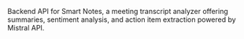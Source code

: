 Backend API for Smart Notes, a meeting transcript analyzer offering summaries, sentiment analysis, and action item extraction powered by Mistral API.

